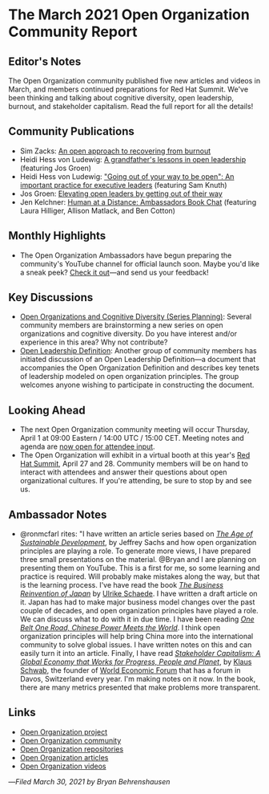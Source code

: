 # The March 2021 Open Organization Community Report

## Editor's Notes

The Open Organization community published five new articles and videos in March, and members continued preparations for Red Hat Summit. We've been thinking and talking about cognitive diversity, open leadership, burnout, and stakeholder capitalism. Read the full report for all the details!

## Community Publications

- Sim Zacks: [An open approach to recovering from burnout](https://opensource.com/open-organization/21/3/open-approach-burnout)
- Heidi Hess von Ludewig: [A grandfather's lessons in open leadership](https://www.youtube.com/watch?v=07YBs0ss9rU) (featuring Jos Groen)
- Heidi Hess von Ludewig: ["Going out of your way to be open": An important practice for executive leaders](https://opensource.com/open-organization/21/3/open-practices-executive-leaders) (featuring Sam Knuth)
- Jos Groen: [Elevating open leaders by getting out of their way](https://opensource.com/open-organization/21/3/open-spaces-leadership-talent)
- Jen Kelchner: [Human at a Distance: Ambassadors Book Chat](https://www.youtube.com/watch?v=Tk2FMyS5ww8) (featuring Laura Hilliger, Allison Matlack, and Ben Cotton)

## Monthly Highlights

- The Open Organization Ambassadors have begun preparing the community's YouTube channel for official launch soon. Maybe you'd like a sneak peek? [Check it out](https://www.youtube.com/channel/UCuwxBW9xajJXg1jp8rw3P1Q)—and send us your feedback!

## Key Discussions

- [Open Organizations and Cognitive Diversity (Series Planning)](https://www.theopenorganization.community/t/open-organizations-and-cognitive-diversity-series-planning/44/12): Several community members are brainstorming a new series on open organizations and cognitive diversity. Do you have interest and/or experience in this area? Why not contribute?
- [Open Leadership Definition](https://github.com/open-organization/editorial/issues/67): Another group of community members has initiated discussion of an Open Leadership Definition—a document that accompanies the Open Organization Definition and describes key tenets of leadership modeled on open organization principles. The group welcomes anyone wishing to participate in constructing the document.

## Looking Ahead

- The next Open Organization community meeting will occur Thursday, April 1 at 09:00 Eastern / 14:00 UTC / 15:00 CET. Meeting notes and agenda are [now open for attendee input](https://notes.theopenorganization.org/A-PP1mA_SguygyPAZAu7ZQ?edit).
- The Open Organization will exhibit in a virtual booth at this year's [Red Hat Summit](https://www.redhat.com/en/summit), April 27 and 28. Community members will be on hand to interact with attendees and answer their questions about open organizational cultures. If you're attending, be sure to stop by and see us.

## Ambassador Notes

- @ronmcfarl rites: "I have written an article series based on [*The Age of Sustainable Development*](https://www.amazon.co.jp/Age-Sustainable-Development-Jeffrey-Sachs/dp/0231173156?ref_=d6k_applink_bb_marketplace), by Jeffrey Sachs and how open organization principles are playing a role. To generate more views, I have prepared three small presentations on the material. @Bryan  and I are planning on presenting them on YouTube. This is a first for me, so some learning and practice is required. Will probably make mistakes along the way, but that is the learning process. I've have read the book [*The Business Reinvention of Japan*](https://www.amazon.co.jp/-/en/Ulrike-Schaede/dp/1503612252?ref_=d6k_applink_bb_marketplace) by [Ulrike Schaede](https://gps.ucsd.edu/faculty-directory/ulrike-schaede.html). I have written a draft article on it. Japan has had to make major business model changes over the past couple of decades, and open organization principles have played a role. We can discuss what to do with it in due time. I have been reading [*One Belt One Road, Chinese Power Meets the World*](https://www.hup.harvard.edu/catalog.php?isbn=9780674247956). I think open organization principles will help bring China more into the international community to solve global issues. I have written notes on this and can easily turn it into an article. Finally, I have read [*Stakeholder Capitalism: A Global Economy that Works for Progress, People and Planet*](https://www.wiley.com/en-us/Stakeholder+Capitalism%3A+A+Global+Economy+that+Works+for+Progress%2C+People+and+Planet-p-9781119756149), by [Klaus Schwab](https://en.wikipedia.org/wiki/Klaus_Schwab), the founder of [World Economic Forum](https://en.wikipedia.org/wiki/World_Economic_Forum) that has a forum in Davos, Switzerland every year. I'm making notes on it now. In the book, there are many metrics presented that make problems more transparent.

## Links

- [Open Organization project](http://theopenorganization.org/)
- [Open Organization community](http://theopenorganization.community)
- [Open Organization repositories](http://github.com/open-organization)
- [Open Organization articles](https://opensource.com/open-organization)
- [Open Organization videos](https://www.youtube.com/channel/UCuwxBW9xajJXg1jp8rw3P1Q)

—*Filed March 30, 2021 by Bryan Behrenshausen*
